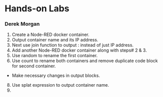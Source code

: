 # Hands-on Labs

### Derek Morgan
1. Create a Node-RED docker container.
2. Output container name and its IP address.
3. Next use join function to output <IP>:<port> instead of just IP address.
4. Add another Node-RED docker container along with steps# 2 & 3. 
5. Use random to rename the first container.
6. Use count to rename both containers and remove duplicate code block for second container.
  - Make necessary changes in output blocks. 
8. Use splat expression to output container name. 
9. 
